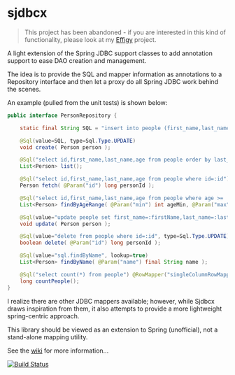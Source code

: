 ﻿# sjdbcx

> This project has been abandoned - if you are interested in this kind of functionality, please look at my [Effigy](https://github.com/cjstehno/effigy) project.

A light extension of the Spring JDBC support classes to add annotation support to ease DAO creation and management.

The idea is to provide the SQL and mapper information as annotations to a Repository interface and then let a proxy do
all Spring JDBC work behind the scenes.

An example (pulled from the unit tests) is shown below:

```java
public interface PersonRepository {

    static final String SQL = "insert into people (first_name,last_name,age) values (:firstName,:lastName,:age)";

    @Sql(value=SQL, type=Sql.Type.UPDATE)
    void create( Person person );

    @Sql("select id,first_name,last_name,age from people order by last_name,first_name,age")
    List<Person> list();

    @Sql("select id,first_name,last_name,age from people where id=:id")
    Person fetch( @Param("id") long personId );

    @Sql("select id,first_name,last_name,age from people where age >= :min and age <= :max order by last_name,first_name,age")
    List<Person> findByAgeRange( @Param("min") int ageMin, @Param("max") int ageMax );

    @Sql(value="update people set first_name=:firstName,last_name=:lastName,age=:age where id=:id", type=Sql.Type.UPDATE)
    void update( Person person );

    @Sql(value="delete from people where id=:id", type=Sql.Type.UPDATE)
    boolean delete( @Param("id") long personId );

    @Sql(value="sql.findByName", lookup=true)
    List<Person> findByName( @Param("name") final String name );

    @Sql("select count(*) from people") @RowMapper("singleColumnRowMapper")
    long countPeople();
}
```

I realize there are other JDBC mappers available; however, while Sjdbcx draws inspiration from them, it also attempts to
provide a more lightweight spring-centric approach.

This library should be viewed as an extension to Spring (unofficial), not a stand-alone mapping utility.

See the [wiki](https://github.com/cjstehno/sjdbcx/wiki) for more information...

[![Build Status](https://drone.io/github.com/cjstehno/sjdbcx/status.png)](https://drone.io/github.com/cjstehno/sjdbcx/latest)

